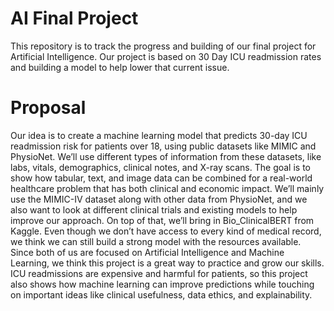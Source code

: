 # AI Final Project
This repository is to track the progress and building of our final project for Artificial Intelligence. Our project is based on 30 Day ICU readmission rates and building a model to help lower that current issue. 

# Proposal
Our idea is to create a machine learning model that predicts 30-day ICU readmission risk for patients over 18, using public datasets like MIMIC and PhysioNet. We’ll use different types of information from these datasets, like labs, vitals, demographics, clinical notes, and X-ray scans. The goal is to show how tabular, text, and image data can be combined for a real-world healthcare problem that has both clinical and economic impact.
We’ll mainly use the MIMIC-IV dataset along with other data from PhysioNet, and we also want to look at different clinical trials and existing models to help improve our approach. On top of that, we’ll bring in Bio_ClinicalBERT from Kaggle. Even though we don’t have access to every kind of medical record, we think we can still build a strong model with the resources available.
Since both of us are focused on Artificial Intelligence and Machine Learning, we think this project is a great way to practice and grow our skills. ICU readmissions are expensive and harmful for patients, so this project also shows how machine learning can improve predictions while touching on important ideas like clinical usefulness, data ethics, and explainability.

